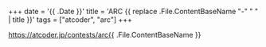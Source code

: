 +++
date = '{{ .Date }}'
title = 'ARC {{ replace .File.ContentBaseName "-" " " | title }}'
tags = ["atcoder", "arc"]
+++

https://atcoder.jp/contests/arc{{ .File.ContentBaseName }}
